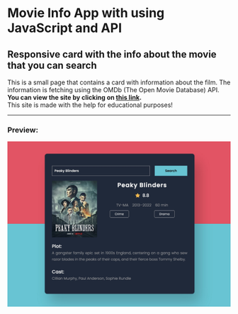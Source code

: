 # Movie Info App with using JavaScript and API

## Responsive card with the info about the movie that you can search
This is a small page that contains a card with information about the film. The information is fetching using the OMDb (The Open Movie Database) API.    
**You can view the site by clicking on [this link](https://ikramarenko1.github.io/movieInfo-app/).**     
This site is made with the help for educational purposes!

___

### Preview:
![preview img](/preview.jpeg)
